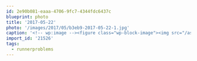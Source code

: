 ```yaml
---
id: 2e90b081-eaaa-4706-9fc7-4344fdc6437c
blueprint: photo
title: '2017-05-22'
photo: '/images/2017/05/b3eb9-2017-05-22-1.jpg'
caption: '<!-- wp:image --><figure class="wp-block-image"><img src="/assets/images/2017/05/b3eb9-2017-05-22-1.jpg" /></figure><!-- /wp:image --><!-- wp:paragraph --><p>#runnerproblems</p><!-- /wp:paragraph -->'
import_id: '21526'
tags:
  - runnerproblems
---
```

